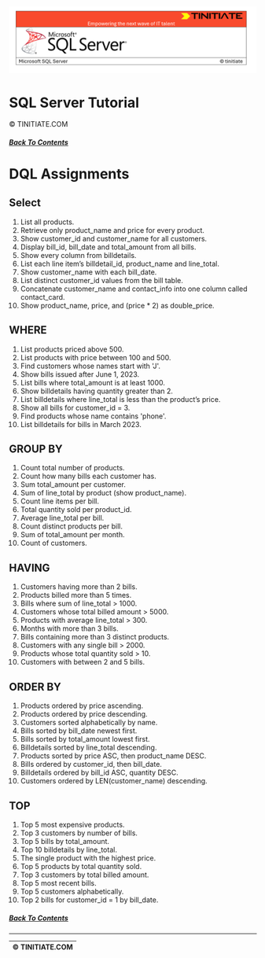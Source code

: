 ![SQL Server Tinitiate Image](../../../sqlserver-sql/sqlserver.png)

# SQL Server Tutorial
&copy; TINITIATE.COM

##### [Back To Contents](./README.md)

# DQL Assignments

## Select
1. List all products.
2. Retrieve only product_name and price for every product.
3. Show customer_id and customer_name for all customers.
4. Display bill_id, bill_date and total_amount from all bills.
5. Show every column from billdetails.
6. List each line item’s billdetail_id, product_name and line_total.
7. Show customer_name with each bill_date.
8. List distinct customer_id values from the bill table.
9. Concatenate customer_name and contact_info into one column called contact_card.
10. Show product_name, price, and (price * 2) as double_price.

## WHERE
1. List products priced above 500.
2. List products with price between 100 and 500.
3. Find customers whose names start with 'J'.
4. Show bills issued after June 1, 2023.
5. List bills where total_amount is at least 1000.
6. Show billdetails having quantity greater than 2.
7. List billdetails where line_total is less than the product’s price.
8. Show all bills for customer_id = 3.
9. Find products whose name contains 'phone'.
10. List billdetails for bills in March 2023.

## GROUP BY
1. Count total number of products.
2. Count how many bills each customer has.
3. Sum total_amount per customer.
4. Sum of line_total by product (show product_name).
5. Count line items per bill.
6. Total quantity sold per product_id.
7. Average line_total per bill.
8. Count distinct products per bill.
9. Sum of total_amount per month.
10. Count of customers.

## HAVING
1. Customers having more than 2 bills.
2. Products billed more than 5 times.
3. Bills where sum of line_total > 1000.
4. Customers whose total billed amount > 5000.
5. Products with average line_total > 300.
6. Months with more than 3 bills.
7. Bills containing more than 3 distinct products.
8. Customers with any single bill > 2000.
9. Products whose total quantity sold > 10.
10. Customers with between 2 and 5 bills.

## ORDER BY
1. Products ordered by price ascending.
2. Products ordered by price descending.
3. Customers sorted alphabetically by name.
4. Bills sorted by bill_date newest first.
5. Bills sorted by total_amount lowest first.
6. Billdetails sorted by line_total descending.
7. Products sorted by price ASC, then product_name DESC.
8. Bills ordered by customer_id, then bill_date.
9. Billdetails ordered by bill_id ASC, quantity DESC.
10. Customers ordered by LEN(customer_name) descending.

## TOP
1. Top 5 most expensive products.
2. Top 3 customers by number of bills.
3. Top 5 bills by total_amount.
4. Top 10 billdetails by line_total.
5. The single product with the highest price.
6. Top 5 products by total quantity sold.
7. Top 3 customers by total billed amount.
8. Top 5 most recent bills.
9. Top 5 customers alphabetically.
10. Top 2 bills for customer_id = 1 by bill_date.

##### [Back To Contents](./README.md)
***
| &copy; TINITIATE.COM |
|----------------------|
